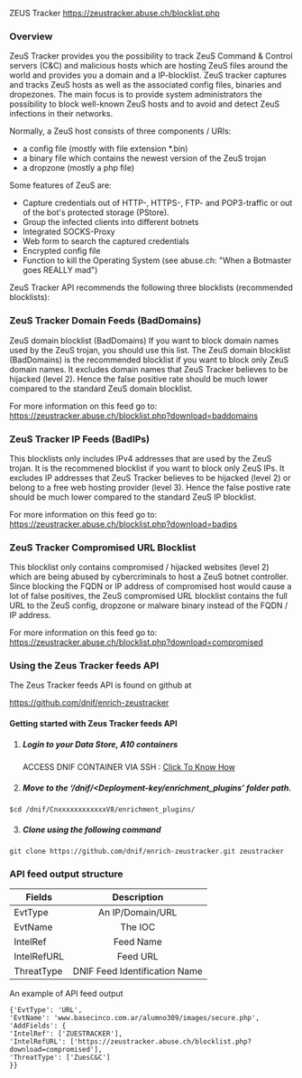 ZEUS Tracker 
https://zeustracker.abuse.ch/blocklist.php

### Overview

ZeuS Tracker provides you the possibility to track ZeuS Command & Control servers (C&C) and malicious hosts which are hosting ZeuS files around the world and
provides you a domain and a IP-blocklist. ZeuS tracker captures and tracks ZeuS hosts as well as the associated config files, binaries and dropezones. 
The main focus is to provide system administrators the possibility to block well-known ZeuS hosts and to avoid and detect ZeuS infections in their networks.

Normally, a ZeuS host consists of three components / URIs:
- a config file (mostly with file extension *.bin)
- a binary file which contains the newest version of the ZeuS trojan
- a dropzone (mostly a php file)

Some features of ZeuS are:
- Capture credentials out of HTTP-, HTTPS-, FTP- and POP3-traffic or out of the bot's protected storage (PStore).
- Group the infected clients into different botnets
- Integrated SOCKS-Proxy
- Web form to search the captured credentials
- Encrypted config file
- Function to kill the Operating System (see abuse.ch: "When a Botmaster goes REALLY mad")

ZeuS Tracker API  recommends the following three blocklists (recommended blocklists):


### ZeuS Tracker Domain Feeds (BadDomains)
ZeuS domain blocklist (BadDomains)
If you want to block domain names used by the ZeuS trojan, you should use this list. 
The ZeuS domain blocklist (BadDomains) is the recommended blocklist if you want to block only ZeuS domain names.
It excludes domain names that ZeuS Tracker believes to be hijacked (level 2). Hence the false positive rate should be much lower compared to the standard ZeuS domain blocklist.

For more information on this feed go to: https://zeustracker.abuse.ch/blocklist.php?download=baddomains

### ZeuS Tracker IP Feeds (BadIPs)
This blocklists only includes IPv4 addresses that are used by the ZeuS trojan. It is the recommened blocklist if you want to block only ZeuS IPs.
It excludes IP addresses that ZeuS Tracker believes to be hijacked (level 2) or belong to a free web hosting provider (level 3).
Hence the false postive rate should be much lower compared to the standard ZeuS IP blocklist.

For more information on this feed go to: https://zeustracker.abuse.ch/blocklist.php?download=badips

### ZeuS Tracker Compromised URL Blocklist
This blocklist only contains compromised / hijacked websites (level 2) which are being abused by cybercriminals to host a ZeuS botnet controller. Since blocking the FQDN or IP address of compromised host would cause a lot of false positives, the ZeuS compromised URL blocklist contains the full URL to the ZeuS 
config, dropzone or malware binary instead of the FQDN / IP address.

For more information on this feed go to: https://zeustracker.abuse.ch/blocklist.php?download=compromised

### Using the Zeus Tracker feeds API
 The Zeus Tracker feeds API is found on github at

https://github.com/dnif/enrich-zeustracker

#### Getting started with Zeus Tracker feeds API

1. #####    Login to your Data Store, A10 containers  
   ACCESS DNIF CONTAINER VIA SSH : [Click To Know How](https://dnif.it/docs/guides/tutorials/access-dnif-container-via-ssh.html)
2. #####    Move to the ‘/dnif/<Deployment-key/enrichment_plugins’ folder path.
```
$cd /dnif/CnxxxxxxxxxxxxV8/enrichment_plugins/
```
3. #####   Clone using the following command  
```  
git clone https://github.com/dnif/enrich-zeustracker.git zeustracker
```
### API feed output structure
  | Fields        | Description  |
| ------------- |:-------------:|
| EvtType      | An IP/Domain/URL |
| EvtName      | The IOC      |
| IntelRef | Feed Name      |
| IntelRefURL | Feed URL      |
| ThreatType | DNIF Feed Identification Name |      

An example of API feed output
```
{'EvtType': 'URL',
'EvtName': 'www.basecinco.com.ar/alumno309/images/secure.php', 
'AddFields': {
'IntelRef': ['ZUESTRACKER'],
'IntelRefURL': ['https://zeustracker.abuse.ch/blocklist.php?download=compromised'], 
'ThreatType': ['ZuesC&C']
}}
```
